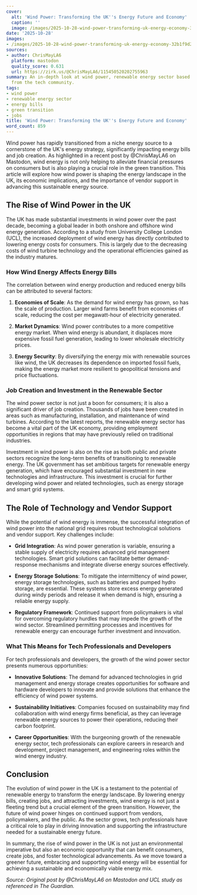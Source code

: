 ```yaml
---
cover:
  alt: 'Wind Power: Transforming the UK''s Energy Future and Economy'
  caption: ''
  image: /images/2025-10-28-wind-power-transforming-uk-energy-economy-32b1f9d2afb6.png
date: '2025-10-28'
images:
- /images/2025-10-28-wind-power-transforming-uk-energy-economy-32b1f9d2afb6-icon.png
sources:
- author: ChrisMayLA6
  platform: mastodon
  quality_score: 0.631
  url: https://zirk.us/@ChrisMayLA6/115450520202755963
summary: An in-depth look at wind power, renewable energy sector based on insights
  from the tech community.
tags:
- wind power
- renewable energy sector
- energy bills
- green transition
- jobs
title: 'Wind Power: Transforming the UK''s Energy Future and Economy'
word_count: 859
---
```


Wind power has rapidly transitioned from a niche energy source to a cornerstone of the UK's energy strategy, significantly impacting energy bills and job creation. As highlighted in a recent post by @ChrisMayLA6 on Mastodon, wind energy is not only helping to alleviate financial pressures on consumers but is also playing a crucial role in the green transition. This article will explore how wind power is shaping the energy landscape in the UK, its economic implications, and the importance of vendor support in advancing this sustainable energy source.

## The Rise of Wind Power in the UK

The UK has made substantial investments in wind power over the past decade, becoming a global leader in both onshore and offshore wind energy generation. According to a study from University College London (UCL), the increased deployment of wind energy has directly contributed to lowering energy costs for consumers. This is largely due to the decreasing costs of wind turbine technology and the operational efficiencies gained as the industry matures. 

### How Wind Energy Affects Energy Bills

The correlation between wind energy production and reduced energy bills can be attributed to several factors:

1. **Economies of Scale**: As the demand for wind energy has grown, so has the scale of production. Larger wind farms benefit from economies of scale, reducing the cost per megawatt-hour of electricity generated.

2. **Market Dynamics**: Wind power contributes to a more competitive energy market. When wind energy is abundant, it displaces more expensive fossil fuel generation, leading to lower wholesale electricity prices.

3. **Energy Security**: By diversifying the energy mix with renewable sources like wind, the UK decreases its dependence on imported fossil fuels, making the energy market more resilient to geopolitical tensions and price fluctuations.

### Job Creation and Investment in the Renewable Sector

The wind power sector is not just a boon for consumers; it is also a significant driver of job creation. Thousands of jobs have been created in areas such as manufacturing, installation, and maintenance of wind turbines. According to the latest reports, the renewable energy sector has become a vital part of the UK economy, providing employment opportunities in regions that may have previously relied on traditional industries. 

Investment in wind power is also on the rise as both public and private sectors recognize the long-term benefits of transitioning to renewable energy. The UK government has set ambitious targets for renewable energy generation, which have encouraged substantial investment in new technologies and infrastructure. This investment is crucial for further developing wind power and related technologies, such as energy storage and smart grid systems.

## The Role of Technology and Vendor Support

While the potential of wind energy is immense, the successful integration of wind power into the national grid requires robust technological solutions and vendor support. Key challenges include:

- **Grid Integration**: As wind power generation is variable, ensuring a stable supply of electricity requires advanced grid management technologies. Smart grid solutions can facilitate better demand-response mechanisms and integrate diverse energy sources effectively.

- **Energy Storage Solutions**: To mitigate the intermittency of wind power, energy storage technologies, such as batteries and pumped hydro storage, are essential. These systems store excess energy generated during windy periods and release it when demand is high, ensuring a reliable energy supply.

- **Regulatory Framework**: Continued support from policymakers is vital for overcoming regulatory hurdles that may impede the growth of the wind sector. Streamlined permitting processes and incentives for renewable energy can encourage further investment and innovation.

### What This Means for Tech Professionals and Developers

For tech professionals and developers, the growth of the wind power sector presents numerous opportunities:

- **Innovative Solutions**: The demand for advanced technologies in grid management and energy storage creates opportunities for software and hardware developers to innovate and provide solutions that enhance the efficiency of wind power systems.

- **Sustainability Initiatives**: Companies focused on sustainability may find collaboration with wind energy firms beneficial, as they can leverage renewable energy sources to power their operations, reducing their carbon footprint.

- **Career Opportunities**: With the burgeoning growth of the renewable energy sector, tech professionals can explore careers in research and development, project management, and engineering roles within the wind energy industry.

## Conclusion

The evolution of wind power in the UK is a testament to the potential of renewable energy to transform the energy landscape. By lowering energy bills, creating jobs, and attracting investments, wind energy is not just a fleeting trend but a crucial element of the green transition. However, the future of wind power hinges on continued support from vendors, policymakers, and the public. As the sector grows, tech professionals have a critical role to play in driving innovation and supporting the infrastructure needed for a sustainable energy future.

In summary, the rise of wind power in the UK is not just an environmental imperative but also an economic opportunity that can benefit consumers, create jobs, and foster technological advancements. As we move toward a greener future, embracing and supporting wind energy will be essential for achieving a sustainable and economically viable energy mix.

*Source: Original post by @ChrisMayLA6 on Mastodon and UCL study as referenced in The Guardian.*